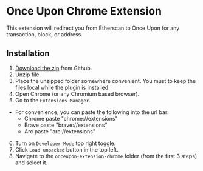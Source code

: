 # Once Upon Chrome Extension
This extension will redirect you from Etherscan to Once Upon for any transaction, block, or address.

## Installation
1. [Download the zip](https://github.com/Once-Upon/onceupon-extension-chrome/archive/refs/heads/main.zip) from Github.
2. Unzip file.
3. Place the unzipped folder somewhere convenient. You must to keep the files local while the plugin is installed.
4. Open Chrome (or any Chromium based browser).
5. Go to the `Extensions Manager`.

  * For convenience, you can paste the following into the url bar:
    * Chrome paste "chrome://extensions"
    * Brave paste "brave://extensions"
    * Arc paste "arc://extensions"
    
6. Turn on `Developer Mode` top right toggle.
7. Click `Load unpacked` button in the top left.
8. Navigate to the `onceupon-extension-chrome` folder (from the first 3 steps) and select it.
